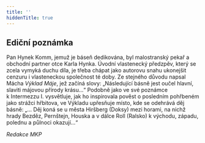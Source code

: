 ```yaml
---
title: ''
hiddenTitle: true
---
```


## Ediční poznámka

Pan Hynek Komm, jemuž je báseň dedikována, byl malostranský pekař a obchodní partner otce Karla Hynka. Úvodní vlastenecký předzpěv, který se zcela vymyká duchu díla, je třeba chápat jako autorovu snahu ukonejšit cenzuru i vlasteneckou společnost té doby. Ze stejného důvodu napsal Mácha _Výklad Máje_, jež začíná slovy: „Následující básně jest oučel hlavní, slaviti májovou přírody krásu…“ Podobně jako ve své poznámce k Intermezzu I. vysvětluje, jak ho inspirovala pověst o posledním pohřbeném jako strážci hřbitova, ve Výkladu upřesňuje místo, kde se odehrává děj básně: „… Děj koná se u města Hiršberg (Doksy) mezi horami, na nichž hrady Bezděz, Pernštejn, Houska a v dálce Roll (Ralsko) k východu, západu, polednu a půlnoci okazují…“

  

_Redakce MKP_
